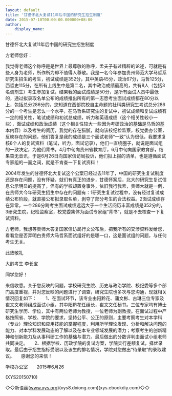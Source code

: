 ```yaml
---
layout: default
title: '甘德怀北大复试11年后中国的研究生招生制度'
date: 2015-07-10T00:00:00.000000+08:00
author:
    display_name: 
---
```


甘德怀北大复试11年后中国的研究生招生制度

方老师您好：

我觉得老师这个称呼是是世界上最尊敬的称呼，孟夫子有过精辟的论述，可就是有些人身为老师，所作所为却不值得人尊敬。我是一名今年参加贵州师范大学马哲系研究生招生的考生，初试成绩是352分，其中英语45分，政治67分，马哲125分，西哲史115分，在所有上线生中是第二名，其中政治成绩最高的，共有8人（包括3名调剂生）考生参加复试，结果我的面试成绩是50分，是所有面试人员中最低的，通过拟录取名单公布的成绩推出所有的第一志愿考生面试成绩都在80分以上，包括总分286分的，您知道在西部院校自主命题的社科类研究生考试总分286分的一个考生是怎么一个水平，在马哲系研究生的复试中，初试成绩和复试成绩有一定的相关性，笔试成绩和初试总成绩，听力和英语成绩（这个相关性较小一些），面试成绩和政治成绩（这个相关性较大一些因为考研政治的基础是马哲的基本内容）以及考生的阅历，我觉的存在猫腻，就向该校纪检监察，校党委办公室，反映存在的问题，他们答复是我的成绩是三个面试老师“一致”认为很低，我要求复核8个人的复试资料（笔试，听力，面试记录），他们一直绕圈子，就说是面试组的一致决定，为他们背书，4月中旬向贵州省教育厅，6月中旬向国家教育部，结果杳无音讯，于是6月26日向国家信访局投诉，他们拟上报的清单，也是遵循面试专家组的一面之词，就是不肯查一下复试资料！

2004年发生的甘德怀北大复试这个公案已经过去11年了，中国的研究生复试制度还是存在问题，没有怀疑，就们有真正的进步，甘德怀案后，北大的研究生复试信息公示明显的提高了，但有的学校却置身事外，依旧我行我素，贵师大就是一例，在贵师大今年研究生招生中存在的问题有：1研究生复试过程中，没有经过复试成绩公布阶段，就直接公布拟录取名单，剥夺了部分考生的合法权益。2面试成绩存在异常，一个286分跨考生面试成绩远远大于一个生活阅历丰富成绩是352分的，3研究生院，纪检监察室，校党委集体为面试专家组“背书”，就是不去核查一下复试资料。

方老师，我想等贵师大答复国家信访局行文公布后，把我所有的交涉资料发给您，看看您是否弄明白贵师大马哲系面试组好的是哪一口，这是面试组的问题，与任何考生无关。

此致敬礼

大龄考生  李长宝

同学您好！

来信收悉。关于您反映的问题，学校研究生院、历史与政治学院、校纪委等多个部门高度重视，并对您反映的问题进行了调查，研究生院也多次与您沟通，现就相关情况回复如下：　　1、在面试环节，该专业由阳黔花、蒲文彬、古琳三位专家及崔文文老师组成面试小组，其中阳黔花任组长，崔文文任秘书。三位专家均有博士研究生学历、学位，其中有两位老师为教授，一位老师为副教授。在面试过程中严格按照省、学校、学院的要求，坚持公平、公正的原则，主要考察考生对本学科（专业）理论知识和应用技能的掌握程度，利用所学理论发现、分析和解决问题的能力、对本学科发展动态的了解以及在本专业领域发展的潜力；考察考生的创新精神和创新能力及从事科研工作的基础与潜力。最后做出的分数评判由面试小组老师共同决定。　　2、根据学校、历政学院的复试方案，学院实行差额复试，择优录取。最后由于招生指标受限以及该生的排名情况，学院对您做出“待录取”的录取建议。　　感谢您的来信！

学校办公室　　2015年6月26

(XYS20150710)

◇◇新语丝(www.xys.org)(xys8.dxiong.com)(xys.ebookdiy.com)◇◇

